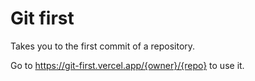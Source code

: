 # Git first

Takes you to the first commit of a repository.

Go to https://git-first.vercel.app/{owner}/{repo} to use it.
